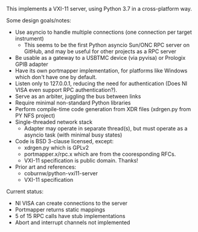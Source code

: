 This implements a VXI-11 server, using Python 3.7 in a cross-platform way.

Some design goals/notes:

* Use asyncio to handle multiple connections (one connection per target instrument)
  - This seems to be the first Python asyncio Sun/ONC RPC server on GitHub, and may be useful for other projects as a RPC server
* Be usable as a gateway to a USBTMC device (via pyvisa) or Prologix GPIB adapter
* Have its own portmapper implementation, for platforms like Windows which don't
  have one by default.
* Listen only to 127.0.0.1, reducing the need for authentication (Does NI VISA even
  support RPC authentication?).
* Serve as an arbiter, juggling the bus between links
* Require minimal non-standard Python libraries
* Perform compile-time code generation from XDR files (xdrgen.py from PY NFS project)
* Single-threaded network stack
  - Adapter may operate in separate thread(s), but must operate as a asyncio task (with minimal busy states)
* Code is BSD 3-clause licensed, except:
  - xdrgen.py which is GPLv2
  - portmapper.x/rpc.x which are from the cooresponding RFCs.
  - VXI-11 specification is public domain. Thanks!
* Prior art and references:
  - coburnw/python-vxi11-server
  - VXI-11 specification


Current status:
* NI VISA can create connections to the server
* Portmapper returns static mappings
* 5 of 15 RPC calls have stub implementations
* Abort and interrupt channels not implemented